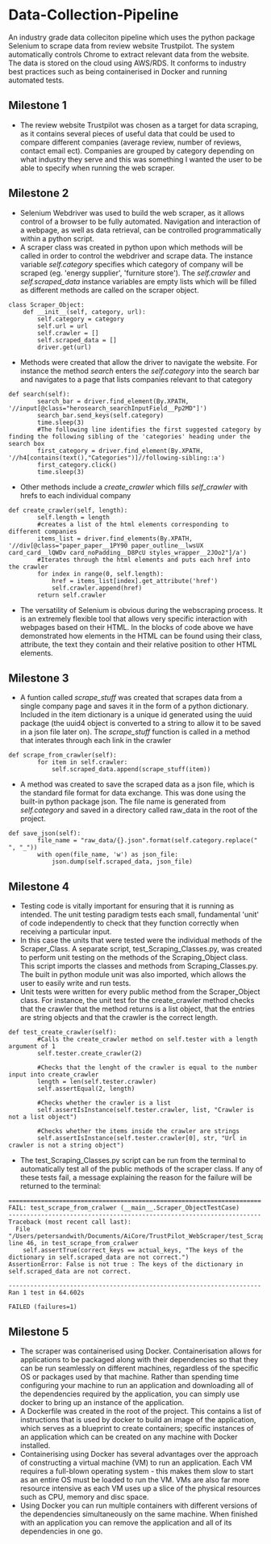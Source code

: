 # Data-Collection-Pipeline
An industry grade data colleciton pipeline which uses the python package Selenium to scrape data from review website Trustpilot. The system automatically controls Chrome to extract relevant data from the website. The data is stored on the cloud using AWS/RDS. It conforms to industry best practices such as being containerised in Docker and running automated tests.

## Milestone 1
- The review website Trustpilot was chosen as a target for data scraping, as it contains several pieces of useful data that could be used to compare different companies (average review, number of reviews, contact email ect). Companies are grouped by category depending on what industry they serve and this was something I wanted the user to be able to specify when running the web scraper.

## Milestone 2
- Selenium Webdriver was used to build the web scraper, as it allows control of a browser to be fully automated. Navigation and interaction of a webpage, as well as data retrieval, can be controlled programmatically within a python script.
- A scraper class was created in python upon which methods will be called in order to control the webdriver and scrape data. The instance variable *self.category* specifies which category of company will be scraped (eg. 'energy supplier', 'furniture store'). The *self.crawler* and *self.scraped_data* instance variables are empty lists which will be filled as different methods are called on the scraper object.
```
class Scraper_Object:
    def __init__(self, category, url):
        self.category = category
        self.url = url
        self.crawler = []
        self.scraped_data = []
        driver.get(url)
```
- Methods were created that allow the driver to navigate the website. For instance the method *search* enters the *self.category* into the search bar and navigates to a page that lists companies relevant to that category
```
def search(self):
        search_bar = driver.find_element(By.XPATH, '//input[@class="herosearch_searchInputField__Pp2MD"]')
        search_bar.send_keys(self.category)
        time.sleep(3)
        #The following line identifies the first suggested category by finding the following sibling of the 'categories' heading under the search box
        first_category = driver.find_element(By.XPATH, '//h4[contains(text(),"Categories")]//following-sibling::a')
        first_category.click()
        time.sleep(3)
```
- Other methods include a *create_crawler* which fills *self_crawler* with hrefs to each individual company
```
def create_crawler(self, length):
        self.length = length
        #creates a list of the html elements corresponding to different companies 
        items_list = driver.find_elements(By.XPATH, '//div[@class="paper_paper__1PY90 paper_outline__lwsUX card_card__lQWDv card_noPadding__D8PcU styles_wrapper__2JOo2"]/a')
        #Iterates through the html elements and puts each href into the crawler
        for index in range(0, self.length):
            href = items_list[index].get_attribute('href')
            self.crawler.append(href)
        return self.crawler
```
- The versatility of Selenium is obvious during the webscraping process. It is an extremely flexible tool that allows very specific interaction with webpages based on their HTML. In the blocks of code above we have demonstrated how elements in the HTML can be found using their class, attribute, the text they contain and their relative position to other HTML elements.

## Milestone 3
- A funtion called *scrape_stuff* was created that scrapes data from a single company page and saves it in the form of a python dictionary. Included in the item dictionary is a unique id generated using the uuid package (the uuid4 object is converted to a string to allow it to be saved in a json file later on). The *scrape_stuff* function is called in a method that interates through each link in the crawler
```
def scrape_from_crawler(self):
        for item in self.crawler:
            self.scraped_data.append(scrape_stuff(item))
```
- A method was created to save the scraped data as a json file, which is the standard file format for data exchange. This was done using the built-in python package json. The file name is generated from *self.category* and saved in a directory called raw_data in the root of the project.
```
def save_json(self):
        file_name = "raw_data/{}.json".format(self.category.replace(" ", "_"))
        with open(file_name, 'w') as json_file:
            json.dump(self.scraped_data, json_file)
```
## Milestone 4
- Testing code is vitally important for ensuring that it is running as intended. The unit testing paradigm tests each small, fundamental 'unit' of code independently to check that they function correctly when receiving a particular input.
- In this case the units that were tested were the individual methods of the Scraper_Class. A separate script, test_Scraping_Classes.py, was created to perform unit testing on the methods of the Scraping_Object class. This script imports the classes and methods from Scraping_Classes.py. The built in python module unit was also imported, which allows the user to easily write and run tests.
- Unit tests were written for every public method from the Scraper_Object class. For instance, the unit test for the create_crawler method checks that the crawler that the method returns is a list object, that the entries are string objects and that the crawler is the correct length. 
```
def test_create_crawler(self):
        #Calls the create_crawler method on self.tester with a length argument of 1
        self.tester.create_crawler(2)
    
        #Checks that the lenght of the crawler is equal to the number input into create_crawler
        length = len(self.tester.crawler)
        self.assertEqual(2, length)
        
        #Checks whether the crawler is a list
        self.assertIsInstance(self.tester.crawler, list, "Crawler is not a list object")
        
        #Checks whether the items inside the crawler are strings
        self.assertIsInstance(self.tester.crawler[0], str, "Url in crawler is not a string object")
```
- The test_Scraping_Classes.py script can be run from the terminal to automatically test all of the public methods of the scraper class. If any of these tests fail, a message explaining the reason for the failure will be returned to the terminal:
```
======================================================================
FAIL: test_scrape_from_cralwer (__main__.Scraper_ObjectTestCase)
----------------------------------------------------------------------
Traceback (most recent call last):
  File "/Users/petersandwith/Documents/AiCore/TrustPilot_WebScraper/test_Scraping_Classes.py", line 46, in test_scrape_from_cralwer
    self.assertTrue(correct_keys == actual_keys, "The keys of the dictionary in self.scraped_data are not correct.")
AssertionError: False is not true : The keys of the dictionary in self.scraped_data are not correct.

----------------------------------------------------------------------
Ran 1 test in 64.602s

FAILED (failures=1)
```
## Milestone 5
- The scraper was containerised using Docker. Containerisation allows for applications to be packaged along with their dependencies so that they can be run seamlessly on different machines, regardless of the specific OS or packages used by that machine. Rather than spending time configuring your machine to run an application and downloading all of the dependencies required by the application, you can simply use docker to bring up an instance of the application.
- A Dockerfile was created in the root of the project. This contains a list of instructions that is used by docker to build an image of the application, which serves as a blueprint to create containers; specific instances of an application which can be created on any machine with Docker installed. 
- Containerising using Docker has several advantages over the approach of constructing a virtual machine (VM) to run an application. Each VM requires a full-blown operating system - this makes them slow to start as an entire OS must be loaded to run the VM. VMs are also far more resource intensive as each VM uses up a slice of the physical resources such as CPU, memory and disc space. 
- Using Docker you can run multiple containers with different versions of the dependencies simultaneously on the same machine. When finished with an application you can remove the application and all of its dependencies in one go. 
